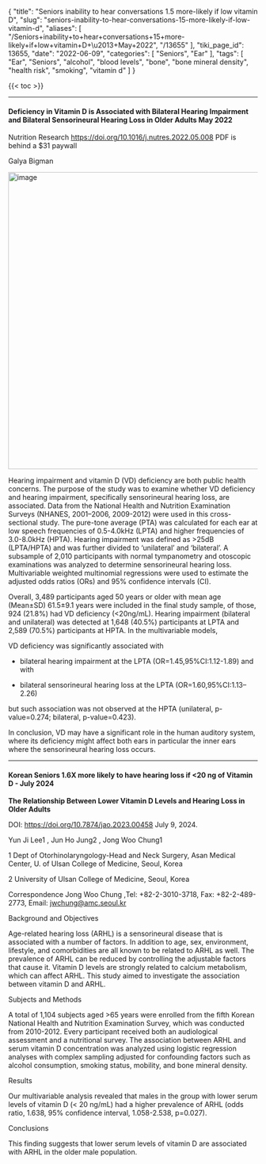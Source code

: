 {
    "title": "Seniors inability to hear conversations 1.5 more-likely if low vitamin D",
    "slug": "seniors-inability-to-hear-conversations-15-more-likely-if-low-vitamin-d",
    "aliases": [
        "/Seniors+inability+to+hear+conversations+15+more-likely+if+low+vitamin+D+\u2013+May+2022",
        "/13655"
    ],
    "tiki_page_id": 13655,
    "date": "2022-06-09",
    "categories": [
        "Seniors",
        "Ear"
    ],
    "tags": [
        "Ear",
        "Seniors",
        "alcohol",
        "blood levels",
        "bone",
        "bone mineral density",
        "health risk",
        "smoking",
        "vitamin d"
    ]
}


{{< toc >}}

---

#### Deficiency in Vitamin D is Associated with Bilateral Hearing Impairment and Bilateral Sensorineural Hearing Loss in Older Adults May 2022

Nutrition Research https://doi.org/10.1016/j.nutres.2022.05.008 PDF is behind a $31 paywall

Galya Bigman

<img src="https://d1bk1kqxc0sym.cloudfront.net/attachments/jpeg/hearing-loss.jpg" alt="image" width="600">

Hearing impairment and vitamin D (VD) deficiency are both public health concerns. The purpose of the study was to examine whether VD deficiency and hearing impairment, specifically sensorineural hearing loss, are associated. Data from the National Health and Nutrition Examination Surveys (NHANES, 2001–2006, 2009-2012) were used in this cross-sectional study. The pure-tone average (PTA) was calculated for each ear at low speech frequencies of 0.5-4.0kHz (LPTA) and higher frequencies of 3.0-8.0kHz (HPTA). Hearing impairment was defined as >25dB (LPTA/HPTA) and was further divided to ‘unilateral’ and ‘bilateral’. A subsample of 2,010 participants with normal tympanometry and otoscopic examinations was analyzed to determine sensorineural hearing loss. Multivariable weighted multinomial regressions were used to estimate the adjusted odds ratios (ORs) and 95% confidence intervals (CI). 

Overall, 3,489 participants aged 50 years or older with mean age (Mean±SD) 61.5±9.1 years were included in the final study sample, of those, 924 (21.8%) had VD deficiency (<20ng/mL). Hearing impairment (bilateral and unilateral) was detected at 1,648 (40.5%) participants at LPTA and 2,589 (70.5%) participants at HPTA. In the multivariable models, 

VD deficiency was significantly associated with 

* bilateral hearing impairment at the LPTA (OR=1.45,95%CI:1.12-1.89) and with 

* bilateral sensorineural hearing loss at the LPTA (OR=1.60,95%CI:1.13–2.26) 

but such association was not observed at the HPTA (unilateral, p-value=0.274; bilateral, p-value=0.423). 

In conclusion, VD may have a significant role in the human auditory system, where its deficiency might affect both ears in particular the inner ears where the sensorineural hearing loss occurs.

---

#### Korean Seniors 1.6X more likely to have hearing loss if <20 ng of Vitamin D - July 2024

 **The Relationship Between Lower Vitamin D Levels and Hearing Loss in Older Adults** 

DOI: https://doi.org/10.7874/jao.2023.00458 July 9, 2024.

Yun Ji Lee1  , Jun Ho Jung2  , Jong Woo Chung1 

1 Dept of Otorhinolaryngology-Head and Neck Surgery, Asan Medical Center, U. of Ulsan College of Medicine, Seoul, Korea

2 University of Ulsan College of Medicine, Seoul, Korea

Correspondence  Jong Woo Chung ,Tel: +82-2-3010-3718, Fax: +82-2-489-2773, Email: jwchung@amc.seoul.kr

Background and Objectives

Age-related hearing loss (ARHL) is a sensorineural disease that is associated with a number of factors. In addition to age, sex, environment, lifestyle, and comorbidities are all known to be related to ARHL as well. The prevalence of ARHL can be reduced by controlling the adjustable factors that cause it. Vitamin D levels are strongly related to calcium metabolism, which can affect ARHL. This study aimed to investigate the association between vitamin D and ARHL.

Subjects and Methods

A total of 1,104 subjects aged >65 years were enrolled from the fifth Korean National Health and Nutrition Examination Survey, which was conducted from 2010-2012. Every participant received both an audiological assessment and a nutritional survey. The association between ARHL and serum vitamin D concentration was analyzed using logistic regression analyses with complex sampling adjusted for confounding factors such as alcohol consumption, smoking status, mobility, and bone mineral density.

Results

Our multivariable analysis revealed that males in the group with lower serum levels of vitamin D (< 20 ng/mL) had a higher prevalence of ARHL (odds ratio, 1.638, 95% confidence interval, 1.058-2.538, p=0.027).

Conclusions

This finding suggests that lower serum levels of vitamin D are associated with ARHL in the older male population.